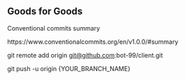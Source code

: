 ## Goods for Goods

<p> Conventional commits summary </p>
https://www.conventionalcommits.org/en/v1.0.0/#summary

git remote add origin git@github.com:bot-99/client.git

git push -u origin {YOUR_BRANCH_NAME}